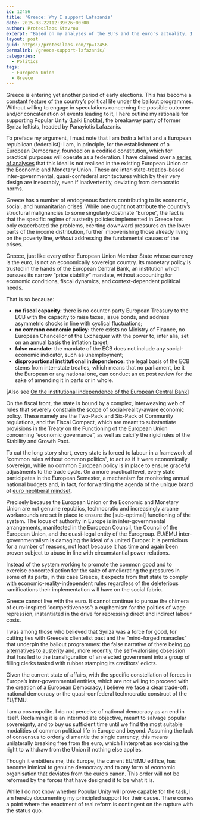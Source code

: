 ```yaml
---
id: 12456
title: 'Greece: Why I support Lafazanis'
date: 2015-08-22T12:39:26+00:00
author: Protesilaos Stavrou
excerpt: "Based on my analyses of the EU's and the euro's actuality, I do not think that any viable alternative to austerity can be pursued within their constraints."
layout: post
guid: https://protesilaos.com/?p=12456
permalink: /greece-support-lafazanis/
categories:
  - Politics
tags:
  - European Union
  - Greece
---
```

Greece is entering yet another period of early elections. This has become a constant feature of the country’s political life under the bailout programmes. Without willing to engage in speculations concerning the possible outcome and/or concatenation of events leading to it, I here outline my rationale for supporting Popular Unity (Laiki Enotita), the breakaway party of former Syriza leftists, headed by Panayiotis Lafazanis.

To preface my argument, I must note that I am _both_ a leftist and a European republican (federalist): I am, in principle, for the establishment of a European Democracy, founded on a codified constitution, which for practical purposes will operate as a federation. I have claimed over a [series of analyses](https://protesilaos.com/tag/actual-europe/) that this ideal is not realised in the existing European Union or the Economic and Monetary Union. These are inter-state-treaties-based inter-governmental, quasi-confederal architectures which by their very design are inexorably, even if inadvertently, deviating from democratic norms.

Greece has a number of endogenous factors contributing to its economic, social, and humanitarian crises. While one ought not attribute the country’s structural malignancies to some singularly obstinate “Europe”, the fact is that the specific regime of austerity policies implemented in Greece has only exacerbated the problems, exerting downward pressures on the lower parts of the income distribution, further impoverishing those already living on the poverty line, _without_ addressing the fundamental causes of the crises.

Greece, just like every other European Union Member State whose currency is the euro, is not an economically sovereign country. Its monetary policy is trusted in the hands of the European Central Bank, an institution which pursues its narrow “price stability” mandate, without accounting for economic conditions, fiscal dynamics, and context-dependent political needs.

That is so because:

  * **no fiscal capacity:** there is no counter-party European Treasury to the ECB with the capacity to raise taxes, issue bonds, and address asymmetric shocks in line with cyclical fluctuations;
  * **no common economic policy:** there exists no Ministry of Finance, no European Chancellor of the Exchequer with the power to, inter alia, set on an annual basis the inflation target;
  * **false mandate:** the mandate of the ECB does not include any social-economic indicator, such as unemployment;
  * **disproportional institutional independence:** the legal basis of the ECB stems from inter-state treaties, which means that no parliament, be it the European or any national one, can conduct an ex post review for the sake of amending it in parts or in whole.

[Also see [On the institutional independence of the European Central Bank](https://protesilaos.com/institutional-independence-ecb/)]

On the fiscal front, the state is bound by a complex, interweaving web of rules that severely constrain the scope of social-reality-aware economic policy. These namely are the Two-Pack and Six-Pack of Community regulations, and the Fiscal Compact, which are meant to substantiate provisions in the Treaty on the Functioning of the European Union concerning &#8220;economic governance&#8221;, as well as calcify the rigid rules of the Stability and Growth Pact.

To cut the long story short, every state is forced to labour in a framework of &#8220;common rules without common politics&#8221;, to act as if it were economically sovereign, while no common European policy is in place to ensure graceful adjustments to the trade cycle. On a more practical level, every state participates in the European Semester, a mechanism for monitoring annual national budgets and, in fact, for forwarding the agenda of the unique brand of [euro neoliberal mindset](https://protesilaos.com/euro-mindset-context/).

Precisely because the European Union or the Economic and Monetary Union are not genuine republics, technocratic and increasingly arcane workarounds are set in place to ensure the [sub-optimal] functioning of the system. The locus of authority in Europe is in inter-governmental arrangements, manifested in the European Council, the Council of the European Union, and the quasi-legal entity of the Eurogroup. EU/EMU inter-governmentalism is damaging the ideal of a united Europe: it is pernicious for a number of reasons, not least because it has time and again been proven subject to abuse in line with circumstantial power relations.

Instead of the system working to promote the common good and to exercise concerted action for the sake of ameliorating the pressures in some of its parts, in this case Greece, it expects from that state to comply with economic-reality-independent rules regardless of the deleterious ramifications their implementation will have on the social fabric.

Greece cannot live with the euro. It cannot continue to pursue the chimera of euro-inspired &#8220;competitiveness&#8221;: a euphemism for the politics of wage repression, instantiated in the drive for repressing direct and indirect labour costs.

I was among those who believed that Syriza was a force for good, for cutting ties with Greece&#8217;s clientelist past and the &#8220;mind-forged manacles&#8221; that underpin the bailout programmes: the false narrative of there being [no alternatives to austerity](https://protesilaos.com/inevitability-austerity/) and, more recently, the self-valorising obsession that has led to the transfiguration of an elected government into a group of filling clerks tasked with rubber stamping its creditors&#8217; edicts.

Given the current state of affairs, with the specific constellation of forces in Europe&#8217;s inter-governmental entities, which are not willing to proceed with the creation of a European Democracy, I believe we face a clear trade-off: national democracy or the quasi-confederal technocratic construct of the EU/EMU.

I am a cosmopolite. I do not perceive of national democracy as an end in itself. Reclaiming it is an intermediate objective, meant to salvage popular sovereignty, and to buy us sufficient time until we find the most suitable modalities of common political life in Europe and beyond. Assuming the lack of consensus to orderly dismantle the single currency, this means unilaterally breaking free from the euro, which I interpret as exercising the right to withdraw from the Union if nothing else applies.

Though it embitters me, this Europe, the current EU/EMU edifice, has become inimical to genuine democracy and to any form of economic organisation that deviates from the euro&#8217;s canon. This order will not be reformed by the forces that have designed it to be what it is.

While I do not know whether Popular Unity will prove capable for the task, I am hereby documenting my principled support for their cause. There comes a point where the enactment of real reform is contingent on the rupture with the status quo.